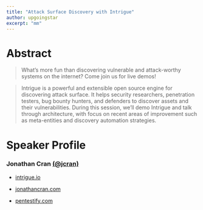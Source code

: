 ```yaml
---
title: "Attack Surface Discovery with Intrigue"
author: upgoingstar
excerpt: "mm"
---
```

# Abstract

> What’s more fun than discovering vulnerable and attack-worthy systems on the internet? Come join us for live demos!

> Intrigue is a powerful and extensible open source engine for discovering attack surface. It helps security researchers, penetration testers, bug bounty hunters, and defenders to discover assets and their vulnerabilities. During this session, we’ll demo Intrigue and talk through architecture, with focus on recent areas of improvement such as meta-entities and discovery automation strategies.


# Speaker Profile
### Jonathan Cran [(@jcran)](https://twitter.com/jcran)

- [intrigue.io](intrigue.io)

- [jonathancran.com](jonathancran.com)

- [pentestify.com](pentestify.com)

